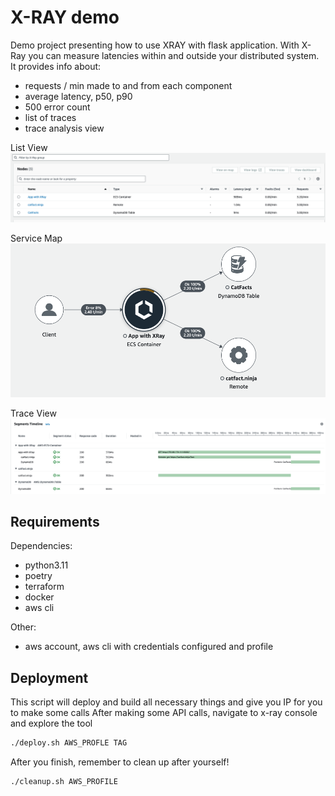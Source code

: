 # X-RAY demo

Demo project presenting how to use XRAY with flask application.
With X-Ray you can measure latencies within and outside your distributed system.
It provides info about:

- requests / min made to and from each component
- average latency, p50, p90
- 500 error count
- list of traces
- trace analysis view

List View
![list view](assets/list-view.png)

Service Map
![service map](assets/service-map.png)

Trace View
![trace view](assets/trace.png)

## Requirements

Dependencies:

- python3.11
- poetry
- terraform
- docker
- aws cli

Other:

- aws account, aws cli with credentials configured and profile

## Deployment

This script will deploy and build all necessary things and give you IP for you to make some calls
After making some API calls, navigate to x-ray console and explore the tool

```sh
./deploy.sh AWS_PROFLE TAG
```

After you finish, remember to clean up after yourself!

```sh
./cleanup.sh AWS_PROFILE
```

